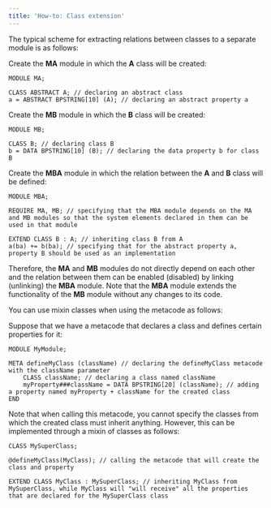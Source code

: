 ```yaml
---
title: 'How-to: Class extension'
---
```


The typical scheme for extracting relations between classes to a separate module is as follows:

Create the **MA** module in which the **A** class will be created:

```lsf
MODULE MA;

CLASS ABSTRACT A; // declaring an abstract class
a = ABSTRACT BPSTRING[10] (A); // declaring an abstract property a
```

Create the **MB** module in which the **B** class will be created:

```lsf
MODULE MB;

CLASS B; // declaring class B
b = DATA BPSTRING[10] (B); // declaring the data property b for class B
```

Create the **MBA** module in which the relation between the **A** and **B** class will be defined:

```lsf
MODULE MBA;

REQUIRE MA, MB; // specifying that the MBA module depends on the MA and MB modules so that the system elements declared in them can be used in that module

EXTEND CLASS B : A; // inheriting class B from A
a(ba) += b(ba); // specifying that for the abstract property a, property B should be used as an implementation
```

Therefore, the **MA** and **MB** modules do not directly depend on each other and the relation between them can be enabled (disabled) by linking (unlinking) the **MBA** module. Note that the **MBA** module extends the functionality of the **MB** module without any changes to its code.

You can use mixin classes when using the metacode as follows:

Suppose that we have a metacode that declares a class and defines certain properties for it:

```lsf
MODULE MyModule;

META defineMyClass (className) // declaring the defineMyClass metacode with the className parameter
    CLASS className; // declaring a class named className
    myProperty###className = DATA BPSTRING[20] (className); // adding a property named myProperty + className for the created class
END
```

Note that when calling this metacode, you cannot specify the classes from which the created class must inherit anything. However, this can be implemented through a mixin of classes as follows:

```lsf
CLASS MySuperClass;

@defineMyClass(MyClass); // calling the metacode that will create the class and property

EXTEND CLASS MyClass : MySuperClass; // inheriting MyClass from MySuperClass, while MyClass will "will receive" all the properties that are declared for the MySuperClass class
```
